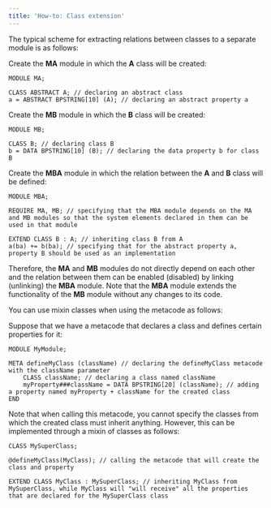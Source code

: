 ```yaml
---
title: 'How-to: Class extension'
---
```


The typical scheme for extracting relations between classes to a separate module is as follows:

Create the **MA** module in which the **A** class will be created:

```lsf
MODULE MA;

CLASS ABSTRACT A; // declaring an abstract class
a = ABSTRACT BPSTRING[10] (A); // declaring an abstract property a
```

Create the **MB** module in which the **B** class will be created:

```lsf
MODULE MB;

CLASS B; // declaring class B
b = DATA BPSTRING[10] (B); // declaring the data property b for class B
```

Create the **MBA** module in which the relation between the **A** and **B** class will be defined:

```lsf
MODULE MBA;

REQUIRE MA, MB; // specifying that the MBA module depends on the MA and MB modules so that the system elements declared in them can be used in that module

EXTEND CLASS B : A; // inheriting class B from A
a(ba) += b(ba); // specifying that for the abstract property a, property B should be used as an implementation
```

Therefore, the **MA** and **MB** modules do not directly depend on each other and the relation between them can be enabled (disabled) by linking (unlinking) the **MBA** module. Note that the **MBA** module extends the functionality of the **MB** module without any changes to its code.

You can use mixin classes when using the metacode as follows:

Suppose that we have a metacode that declares a class and defines certain properties for it:

```lsf
MODULE MyModule;

META defineMyClass (className) // declaring the defineMyClass metacode with the className parameter
    CLASS className; // declaring a class named className
    myProperty###className = DATA BPSTRING[20] (className); // adding a property named myProperty + className for the created class
END
```

Note that when calling this metacode, you cannot specify the classes from which the created class must inherit anything. However, this can be implemented through a mixin of classes as follows:

```lsf
CLASS MySuperClass;

@defineMyClass(MyClass); // calling the metacode that will create the class and property

EXTEND CLASS MyClass : MySuperClass; // inheriting MyClass from MySuperClass, while MyClass will "will receive" all the properties that are declared for the MySuperClass class
```
